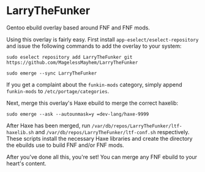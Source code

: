 # LarryTheFunker
Gentoo ebuild overlay based around FNF and FNF mods.

Using this overlay is fairly easy. First install `app-eselect/eselect-repository` and issue the following commands to add the overlay to your system:

`sudo eselect repository add LarryTheFunker git https://github.com/MagelessMayhem/LarryTheFunker`

`sudo emerge --sync LarryTheFunker`

If you get a complaint about the `funkin-mods` category, simply append `funkin-mods` to `/etc/portage/categories`.

Next, merge this overlay's Haxe ebuild to merge the correct haxelib:

`sudo emerge --ask --autounmask=y =dev-lang/haxe-9999`

After Haxe has been merged, run `/var/db/repos/LarryTheFunker/ltf-haxelib.sh` and `/var/db/repos/LarryTheFunker/ltf-conf.sh` respectively. These scripts install the necessary Haxe libraries and create the directory the ebuilds use to build FNF and/or FNF mods.

After you've done all this, you're set! You can merge any FNF ebuild to your heart's content.
